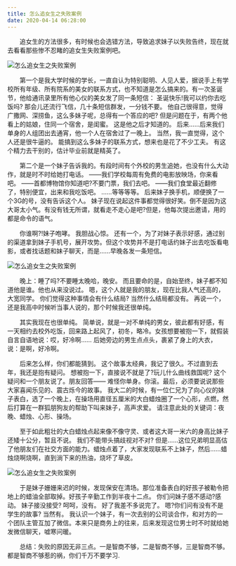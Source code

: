 ```yaml
---
title: 怎么追女生之失败案例
date: 2020-04-14 06:28:00
---
```




　　追女生的方法很多，有时候也会选错方法，导致追求妹子以失败告终，现在就去看看那些惨不忍睹的追女生失败案例吧。

![怎么追女生之失败案例](/img/9e0efd4569db1dc0db513f2e7ca90820.jpg)

　　第一个是我大学时候的学长，一直自认为特别聪明、人见人爱，据说手上有学校所有年级、所有院系的美女的联系方式，也不知道是怎么搞来的。有一次圣诞节，他给通讯录里所有他心仪的美女发了同一条短信： 圣诞快乐!我可以约你去吃饭吗? 那会儿还流行飞信，几十条短信群发，一分钱不要。 他自己很得意，觉得广撒网、深捞鱼，这么多妹子呢，总得有一个答应的吧? 但是问题在于，有两个他看上的姑娘，住同一个宿舍，是闺蜜。 这是他之后才知道的。 后来……后来我们单身的人组团出去通宵，他一个人在宿舍过了一晚上。 当然，我一直觉得，这个人还是很牛逼的。 能搞到这么多妹子的联系方式，想来也是花了不少工夫。 有这个精力去干别的，估计毕业前就是精英了。

　　第二个是一个妹子告诉我的。有段时间有个外校的男生追她，也没有什么大动作，就是时不时给她打电话。 ——我们学校每周有免费的电影放映场，你来看吧。 ——首都博物馆你知道吧?不要门票，我们去吧。 ——我们食堂最近翻修了，特别便宜，出来和我吃饭吧。 ……等等等等。 后来妹子换手机，顺便换了一个3G的号，没有告诉这个人。 妹子现在说起这件事都觉得很好笑。倒不是因为这大哥太小气。有没有钱无所谓，就看走不走心是吧?但是，他每次提出邀请，用的都是命令的语气。

　　你谁啊?!妹子咆哮。 我胆战心惊。 还有一个，为了对妹子表示好感，通过别的渠道拿到妹子手机号，展开攻势。但这个攻势并不是打电话约妹子出去吃饭看电影，或者找话题和妹子聊天，而是……早晚各发一条短信。

![怎么追女生之失败案例](/img/4e27f9d889459ada79b961a8a1f659a6.jpg)

　　晚上：睡了吗?不要睡太晚哈，晚安。 而且要命的是，自始至终，妹子都不知道他是谁。他也从来没说过。 嗯，这个人就是我的朋友，现在比我人气还高的，大宽同学。 你们觉得这种事情会有什么结局? 当然什么结局都没有。 再说一个，还是我高中时候听当事人说的，那个时候我还很单纯。

　　其实我现在也很单纯。 简单说，就是一对不单纯的男女，彼此都有好感，有一天相约去校外吃饭，回来路上起风了，初冬，略冷。女孩想要被抱一下，就假装自言自语地说：哎，好冷啊…… 后她旁边的男生点点头，裹紧了身上的大衣，说：是啊，好冷啊。

　　后来怎么样，你们都能猜到。 这个故事太经典，我记了很久。不过直到去年，我还是抱有疑问。 想被抱一下，直接说不就是了?玩儿什么曲线救国呢? 这个疑问和一个朋友说了。朋友回答—— 难怪你单身。你滚。最后，必须要说说那些大家喜闻乐见的、震古烁今的故事。 我大二的时候，有一位仁兄为了向心仪的妹子表白，选了一个晚上，在操场用直径五厘米的大白蜡烛圈了一个心形，点燃，然后打算在一群狐朋狗友的帮助下叫来妹子，高声求爱。 请注意此处的关键词：夜晚、蜡烛、心形、操场。

　　至于如此粗壮的大白蜡烛点起来像不像守灵、或者这大哥一米六的身高比妹子还矮十公分，暂且不说。 我们不能带头搞歧视对不对? 但是……这位兄弟明显高估了他朋友们在社交方面的能力。蜡烛点着了，大家发现联系不上妹子，然后……蜡烛烧啊烧啊，直到淌下来的热油，烧坏了草皮。

![怎么追女生之失败案例](/img/0ff3dd7f8c0097593dd02f9eacbfa6bb.jpg)

　　于是妹子姗姗来迟的时候，发现保安在清场。那位准备表白的好孩子被勒令把地上的蜡油全部取掉。好孩子辛勤工作到半夜十二点。 你们问妹子感不感动?感动。 妹子接没接受? 呵呵，没有。 好了我差不多说完了。 嗯?你们问有没有不是学生的故事? 当然有。 我认识一个妹子，有一次去别的公司谈合作，和对方的一个团队主管互加了微信。本来只是商务上的往来，后来发现这位男士时不时就给她发微信聊天，嘘寒问暖。

　　总结：失败的原因无非三点。一是智商不够，二是智商不够，三是智商不够。都是智商不够惹的祸，你们千万不要学习.